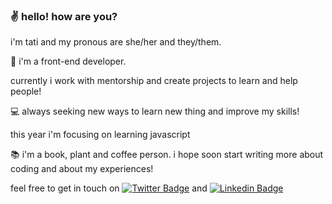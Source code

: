 ### :v: hello! how are you?

i'm tati and my pronous are she/her and they/them.

:sunflower: i'm a front-end developer.

currently i work with mentorship and create projects to learn and help people!

:computer: always seeking new ways to learn new thing and improve my skills!

this year i'm focusing on learning javascript

:books: i'm a book, plant and coffee person. i hope soon start writing more about coding and about my experiences!

feel free to get in touch on [![Twitter Badge](https://img.shields.io/badge/-Twitter-blue?style=flat-square&logo=Twitter&logoColor=white&link=https://www.twitter.com/tatialveso/)](https://www.twitter.com/tatialveso/) and [![Linkedin Badge](https://img.shields.io/badge/-LinkedIn-blue?style=flat-square&logo=Linkedin&logoColor=white&link=https://www.linkedin.com/in/tatialveso/)](https://www.linkedin.com/in/tatialveso/)
